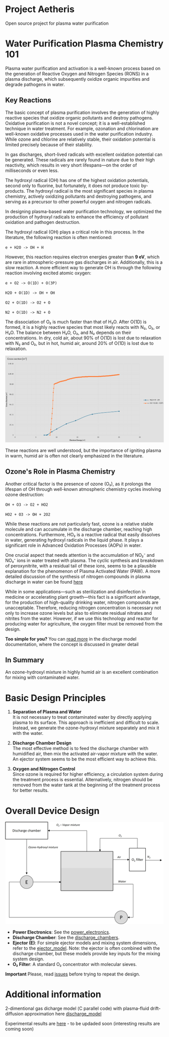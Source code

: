 # Project Aetheris
Open source project for plasma water purification

# Water Purification Plasma Chemistry 101

Plasma water purification and activation is a well-known process based on the generation of Reactive Oxygen and Nitrogen Species (RONS) in a plasma discharge, which subsequently oxidize organic impurities and degrade pathogens in water.

## Key Reactions

The basic concept of plasma purification involves the generation of highly reactive species that oxidize organic pollutants and destroy pathogens. Oxidative purification is not a novel concept; it is a well-established technique in water treatment. For example, ozonation and chlorination are well-known oxidative processes used in the water purification industry. While ozone and chlorine are relatively stable, their oxidation potential is limited precisely because of their stability.

In gas discharges, short-lived radicals with excellent oxidation potential can be generated. These radicals are rarely found in nature due to their high reactivity, which results in very short lifespans—on the order of milliseconds or even less.

The hydroxyl radical (OH) has one of the highest oxidation potentials, second only to fluorine, but fortunately, it does not produce toxic by-products. The hydroxyl radical is the most significant species in plasma chemistry, actively oxidizing pollutants and destroying pathogens, and serving as a precursor to other powerful oxygen and nitrogen radicals.

In designing plasma-based water purification technology, we optimized the production of hydroxyl radicals to enhance the efficiency of pollutant oxidation and pathogen destruction.

The hydroxyl radical (OH) plays a critical role in this process. In the literature, the following reaction is often mentioned:

`e + H2O -> OH + H`

However, this reaction requires electron energies greater than **9 eV**, which are rare in atmospheric-pressure gas discharges in air. Additionally, this is a slow reaction. A more efficient way to generate OH is through the following reaction involving excited atomic oxygen:

`e + O2 -> O(1D) + O(3P)`

`H2O + O(1D) -> OH + OH`

`O2 + O(1D) -> O2 + O`

`N2 + O(1D) -> N2 + O`


The dissociation of O₂ is much faster than that of H₂O. After O(1D) is formed, it is a highly reactive species that most likely reacts with N₂, O₂, or H₂O. The balance between H₂O, O₂, and N₂ depends on their concentrations. In dry, cold air, about 90% of O(1D) is lost due to relaxation with N₂ and O₂, but in hot, humid air, around 20% of O(1D) is lost due to relaxation.

![Reactions cress sections - **Morgan (Kinema Research & Software)** database and **IST-Lisbon** database, www.lxcat.net, retrieved on Aug 3, 2024.](./images/cs_OH.png)

These reactions are well understood, but the importance of igniting plasma in warm, humid air is often not clearly emphasized in the literature.

## Ozone's Role in Plasma Chemistry

Another critical factor is the presence of ozone (O₃), as it prolongs the lifespan of OH through well-known atmospheric chemistry cycles involving ozone destruction:

`OH + O3 -> O2 + HO2`

`HO2 + O3 -> OH + 2O2`

While these reactions are not particularly fast, ozone is a relative stable molecule and can accumulate in the discharge chamber, reaching high concentrations. Furthermore, HO₂ is a reactive radical that easily dissolves in water, generating hydroxyl radicals in the liquid phase. It plays a significant role in Advanced Oxidation Processes (AOPs) in water.

One crucial aspect that needs attention is the accumulation of NO₂⁻ and NO₃⁻ ions in water treated with plasma. The cyclic synthesis and breakdown of peroxynitrite, with a residual tail of these ions, seems to be a plausible explanation for the phenomenon of Plasma Activated Water (PAW). A more detailed discussion of the synthesis of nitrogen compounds in plasma discharge in water can be found [here](https://onlinelibrary.wiley.com/doi/abs/10.1002/ppap.202000058)

While in some applications—such as sterilization and disinfection in medicine or accelerating plant growth—this fact is a significant advantage, for the production of high-quality drinking water, nitrogen compounds are unacceptable. Therefore, reducing nitrogen concentration is necessary not only to increase ozone levels but also to eliminate residual nitrates and nitrites from the water. However, if we use this technology and reactor for producing water for agriculture, the oxygen filter must be removed from the design.

**Too simple for you?** You can [read more](/discharge_model/glinding_arc_in_ejector_flow.pdf) in the discharge model documentation, where the concept is discussed in greater detail

## In Summary

An ozone-hydroxyl mixture in highly humid air is an excellent combination for mixing with contaminated water.

# Basic Design Principles

1. **Separation of Plasma and Water**  
   It is not necessary to treat contaminated water by directly applying plasma to its surface. This approach is inefficient and difficult to scale. Instead, we generate the ozone-hydroxyl mixture separately and mix it with the water.

2. **Discharge Chamber Design**  
   The most effective method is to feed the discharge chamber with humidified air, then mix the activated air-vapor mixture with the water. An ejector system seems to be the most efficient way to achieve this.

3. **Oxygen and Nitrogen Control**  
   Since ozone is required for higher efficiency, a circulation system during the treatment process is essential. Alternatively, nitrogen should be removed from the water tank at the beginning of the treatment process for better results.

# Overall Device Design

![Schematic Design](./images/design.jpg)

- **Power Electronics**: See the [power_electronics](./power_electronics/).
- **Discharge Chamber**: See the [discharge_chambers](./discharge_chambers/).
- **Ejector (E)**: For simple ejector models and mixing system dimensions, refer to the [ejector_model](./ejector_model/). Note: the ejector is often combined with the discharge chamber, but these models provide key inputs for the mixing system design.
- **O₂ Filter**: A standard O₂ concentrator with molecular sieves.
  
**Important** Please, read [issues](https://github.com/kinetikalab/project_aetheris/issues) before trying to repeat the design.

# Additional information
2-dimentional gas dicharge model (С parallel code) with plasma-fluid drift-diffusion approximation here [discharge_model](./discharge_model/)

Experimental results are [here](/results) - to be updaded soon (interesting results are coming soon)
